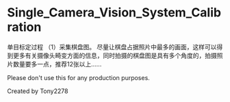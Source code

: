 # Single_Camera_Vision_System_Calibration
单目标定过程 （1）采集棋盘图。 尽量让棋盘占据照片中最多的画面，这样可以得到更多有关摄像头畸变方面的信息，同时拍摄的棋盘图是具有多个角度的，拍摄照片数量要多一点，推荐12张以上......



Please don't use this for any production purposes.

Created by Tony2278
